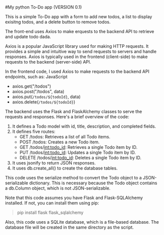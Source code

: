 #My python To-Do app   (VERSION 0.1)

This is a simple To-Do app with a form to add new todos, a list to display exisitng todos, and a delete button to remove todos.

The front-end uses Axios to make erquests to the backend API to retrieve and update todo dada.

Axios is a popular JavaScript library used for making HTTP requests. It provides a simple and intuitive way to send requests to servers and handle responses. Axios is typically used in the frontend (client-side) to make requests to the backend (server-side) API.

In the frontend code, I used Axios to make requests to the backend API endpoints, such as:
JavaScript
- axios.get("/todos")
- axios.post("/todos", data)
- axios.put(`/todos/${todoId}`, data)
- axios.delete(`/todos/${todoId}`)


The backend uses the Flask and FlaskAlchemy classes to serve the requests and responses.
Here's a brief overview of the code:
1. It defines a Todo model with id, title, description, and completed fields.
2. It defines five routes:
   - GET /todos: Retrieves a list of all Todo items.
   - POST /todos: Creates a new Todo item.
   - GET /todos/<int:todo_id>: Retrieves a single Todo item by ID.
   - PUT /todos/<int:todo_id>: Updates a single Todo item by ID.
   - DELETE /todos/<int:todo_id>: Deletes a single Todo item by ID.
3. It uses jsonify to return JSON responses.
4. It uses db.create_all() to create the database tables.

This code uses the serialize method to convert the Todo object to a JSON-serializable dictionary. This is necessary because the Todo object contains a db.Column object, which is not JSON-serializable.

Note that this code assumes you have Flask and Flask-SQLAlchemy installed. If not, you can install them using pip:
> pip install flask flask_sqlalchemy

Also, this code uses a SQLite database, which is a file-based database. The database file will be created in the same directory as the script.

